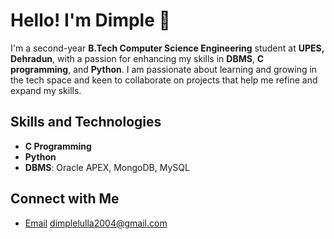 # Hello! I'm Dimple 👋

I'm a second-year **B.Tech Computer Science Engineering** student at **UPES, Dehradun**, with a passion for enhancing my skills in **DBMS**, **C programming**, and **Python**. I am passionate about learning and growing in the tech space and keen to collaborate on projects that help me refine and expand my skills.

## Skills and Technologies
- **C Programming**
- **Python**
- **DBMS**: Oracle APEX, MongoDB, MySQL

## Connect with Me

- [Email](#) dimplelulla2004@gmail.com

